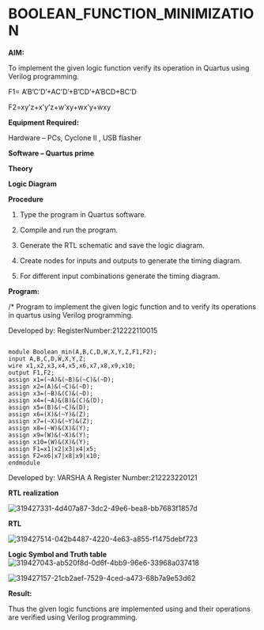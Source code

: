 # BOOLEAN_FUNCTION_MINIMIZATION

**AIM:**

To implement the given logic function verify its operation in Quartus using Verilog programming.

F1= A’B’C’D’+AC’D’+B’CD’+A’BCD+BC’D 

F2=xy’z+x’y’z+w’xy+wx’y+wxy

**Equipment Required:**

Hardware – PCs, Cyclone II , USB flasher

**Software – Quartus prime**

**Theory**

**Logic Diagram**

**Procedure**

1.	Type the program in Quartus software.

2.	Compile and run the program.

3.	Generate the RTL schematic and save the logic diagram.

4.	Create nodes for inputs and outputs to generate the timing diagram.

5.	For different input combinations generate the timing diagram.


**Program:**

/* Program to implement the given logic function and to verify its operations in quartus using Verilog programming. 

Developed by: RegisterNumber:212222110015

```

module Boolean_min(A,B,C,D,W,X,Y,Z,F1,F2);
input A,B,C,D,W,X,Y,Z;
wire x1,x2,x3,x4,x5,x6,x7,x8,x9,x10;
output F1,F2;
assign x1=(~A)&(~B)&(~C)&(~D);
assign x2=(A)&(~C)&(~D);
assign x3=(~B)&(C)&(~D);
assign x4=(~A)&(B)&(C)&(D);
assign x5=(B)&(~C)&(D);
assign x6=(X)&(~Y)&(Z);
assign x7=(~X)&(~Y)&(Z);
assign x8=(~W)&(X)&(Y);
assign x9=(W)&(~X)&(Y);
assign x10=(W)&(X)&(Y);
assign F1=x1|x2|x3|x4|x5;
assign F2=x6|x7|x8|x9|x10;
endmodule
```
Developed by: VARSHA A
Register Number:212223220121

**RTL realization**

![319427331-4d407a87-3dc2-49e6-bea8-bb7683f1857d](https://github.com/Kamali22004796/BOOLEAN_FUNCTION_MINIMIZATION/assets/120567837/234a4d32-e8e0-482f-abfb-794c634a8c37)


**RTL**

![319427514-042b4487-4220-4e63-a855-f1475debf723](https://github.com/Kamali22004796/BOOLEAN_FUNCTION_MINIMIZATION/assets/120567837/f225ede6-3a42-4b3e-8d14-7d8b83c6b334)


**Logic Symbol and Truth table**
![319427043-ab520f8d-0d6f-4bb9-96e6-33968a037418](https://github.com/Kamali22004796/BOOLEAN_FUNCTION_MINIMIZATION/assets/120567837/9d7cb692-3168-4d3e-96ed-d42ded9b3de2)


![319427157-21cb2aef-7529-4ced-a473-68b7a9e53d62](https://github.com/Kamali22004796/BOOLEAN_FUNCTION_MINIMIZATION/assets/120567837/b1e95cec-1fd1-4837-9e28-644504977e1b)



**Result:**

Thus the given logic functions are implemented using and their operations are verified using Verilog programming.

